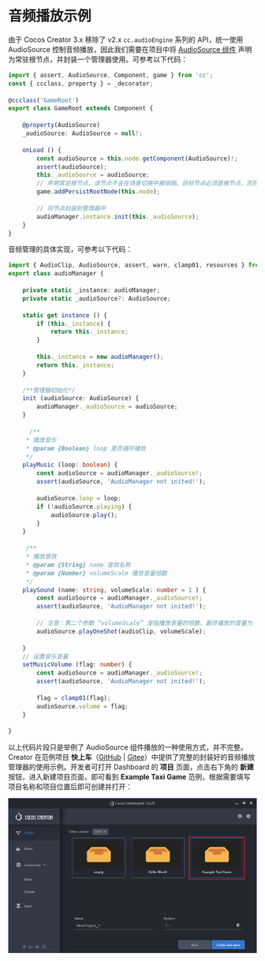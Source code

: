 # 音频播放示例

由于 Cocos Creator 3.x 移除了 v2.x `cc.audioEngine` 系列的 API，统一使用 AudioSource 控制音频播放，因此我们需要在项目中将 [AudioSource 组件](./audiosource.md) 声明为常驻根节点，并封装一个管理器使用。可参考以下代码：

```typescript
import { assert, AudioSource, Component, game } from 'cc';
const { ccclass, property } = _decorator;

@ccclass('GameRoot')
export class GameRoot extends Component {
    
    @property(AudioSource) 
    _audioSource: AudioSource = null!;

    onLoad () {
        const audioSource = this.node.getComponent(AudioSource)!;
        assert(audioSource);
        this._audioSource = audioSource;
        // 声明常驻根节点，该节点不会在场景切换中被销毁。目标节点必须是根节点，否则无效。
        game.addPersistRootNode(this.node);

        // 将节点封装到管理器中
        audioManager.instance.init(this._audioSource);
    }
}
```

音频管理的具体实现，可参考以下代码：

```typescript
import { AudioClip, AudioSource, assert, warn, clamp01, resources } from "cc";
export class audioManager {

    private static _instance: audioManager;
    private static _audioSource?: AudioSource;

    static get instance () {
        if (this._instance) {
            return this._instance;
        }

        this._instance = new audioManager();
        return this._instance;
    }

    /**管理器初始化*/
    init (audioSource: AudioSource) {
        audioManager._audioSource = audioSource;
    }

      /**
     * 播放音乐
     * @param {Boolean} loop 是否循环播放
     */
    playMusic (loop: boolean) {
        const audioSource = audioManager._audioSource!;
        assert(audioSource, 'AudioManager not inited!');

        audioSource.loop = loop;
        if (!audioSource.playing) {
            audioSource.play();
        }
    }

     /**
     * 播放音效
     * @param {String} name 音效名称
     * @param {Number} volumeScale 播放音量倍数
     */
    playSound (name: string, volumeScale: number = 1 ) {
        const audioSource = audioManager._audioSource!;
        assert(audioSource, 'AudioManager not inited!');
            
        // 注意：第二个参数 “volumeScale” 是指播放音量的倍数，最终播放的音量为 “audioSource.volume * volumeScale”
        audioSource.playOneShot(audioClip, volumeScale);

    }
    // 设置音乐音量
    setMusicVolume (flag: number) {
        const audioSource = audioManager._audioSource!;
        assert(audioSource, 'AudioManager not inited!');

        flag = clamp01(flag);
        audioSource.volume = flag;
    }

}
```

以上代码片段只是举例了 AudioSource 组件播放的一种使用方式，并不完整。Creator 在范例项目 **快上车**（[GitHub](https://github.com/cocos-creator/tutorial-taxi-game) | [Gitee](https://gitee.com/mirrors_cocos-creator/tutorial-taxi-game)）中提供了完整的封装好的音频播放管理器的使用示例。开发者可打开 Dashboard 的 **项目** 页面，点击右下角的 **新建** 按钮，进入新建项目页面，即可看到 **Example Taxi Game** 范例，根据需要填写项目名称和项目位置后即可创建并打开：

![audioEdit](audio/audioEdit.png)

